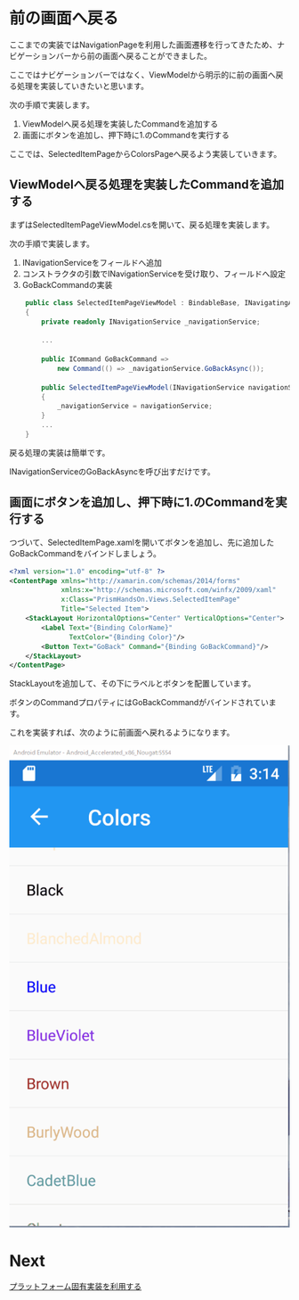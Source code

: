 # 前の画面へ戻る

ここまでの実装ではNavigationPageを利用した画面遷移を行ってきたため、ナビゲーションバーから前の画面へ戻ることができました。

ここではナビゲーションバーではなく、ViewModelから明示的に前の画面へ戻る処理を実装していきたいと思います。

次の手順で実装します。

1. ViewModelへ戻る処理を実装したCommandを追加する  
2. 画面にボタンを追加し、押下時に1.のCommandを実行する

ここでは、SelectedItemPageからColorsPageへ戻るよう実装していきます。

## ViewModelへ戻る処理を実装したCommandを追加する  

まずはSelectedItemPageViewModel.csを開いて、戻る処理を実装します。

次の手順で実装します。

1. INavigationServiceをフィールドへ追加  
2. コンストラクタの引数でINavigationServiceを受け取り、フィールドへ設定  
3. GoBackCommandの実装

```cs
    public class SelectedItemPageViewModel : BindableBase, INavigatingAware
    {
        private readonly INavigationService _navigationService;

        ...

        public ICommand GoBackCommand => 
            new Command(() => _navigationService.GoBackAsync());

        public SelectedItemPageViewModel(INavigationService navigationService)
        {
            _navigationService = navigationService;
        }
        ...
    }
```

戻る処理の実装は簡単です。

INavigationServiceのGoBackAsyncを呼び出すだけです。

## 画面にボタンを追加し、押下時に1.のCommandを実行する

つづいて、SelectedItemPage.xamlを開いてボタンを追加し、先に追加したGoBackCommandをバインドしましょう。

```xml
<?xml version="1.0" encoding="utf-8" ?>
<ContentPage xmlns="http://xamarin.com/schemas/2014/forms"
             xmlns:x="http://schemas.microsoft.com/winfx/2009/xaml"
             x:Class="PrismHandsOn.Views.SelectedItemPage"
             Title="Selected Item">
    <StackLayout HorizontalOptions="Center" VerticalOptions="Center">
        <Label Text="{Binding ColorName}"
               TextColor="{Binding Color}"/>
        <Button Text="GoBack" Command="{Binding GoBackCommand}"/>
    </StackLayout>
</ContentPage>
```

StackLayoutを追加して、その下にラベルとボタンを配置しています。

ボタンのCommandプロパティにはGoBackCommandがバインドされています。

これを実装すれば、次のように前画面へ戻れるようになります。

![](assets/04-04-01.gif)

# Next

[プラットフォーム固有実装を利用する](07-01-01-プラットフォーム固有実装を利用する.md)